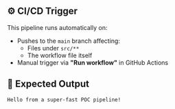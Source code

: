 
## ⚙️ CI/CD Trigger

This pipeline runs automatically on:

- Pushes to the `main` branch affecting:
  - Files under `src/**`
  - The workflow file itself
- Manual trigger via **"Run workflow"** in GitHub Actions

## 🧪 Expected Output

```bash
Hello from a super-fast POC pipeline!
